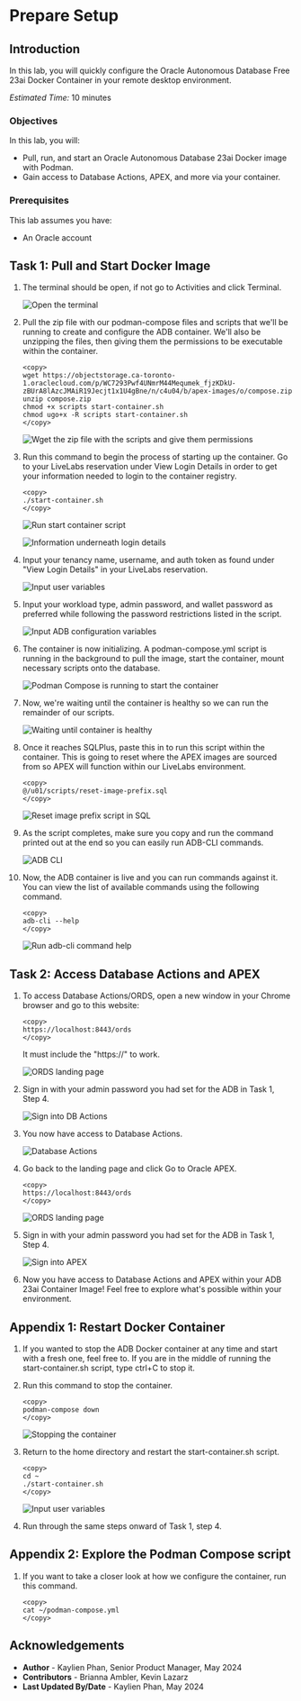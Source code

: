 # Prepare Setup

## Introduction
In this lab, you will quickly configure the Oracle Autonomous Database Free 23ai Docker Container in your remote desktop environment.

*Estimated Time:* 10 minutes

### Objectives

In this lab, you will:

* Pull, run, and start an Oracle Autonomous Database 23ai Docker image with Podman.
* Gain access to Database Actions, APEX, and more via your container.

### Prerequisites
This lab assumes you have:
- An Oracle account

## Task 1: Pull and Start Docker Image
1.  The terminal should be open, if not go to Activities and click Terminal.

    ![Open the terminal](images/open-terminal.png)
 
2.  Pull the zip file with our podman-compose files and scripts that we'll be running to create and configure the ADB container. We'll also be unzipping the files, then giving them the permissions to be executable within the container.

    ```
    <copy>
    wget https://objectstorage.ca-toronto-1.oraclecloud.com/p/WC7293Pwf4UNmrM44Mequmek_fjzKDkU-zBUrA8lAzcJMAiR19Jecjt1x1U4gBne/n/c4u04/b/apex-images/o/compose.zip
    unzip compose.zip
    chmod +x scripts start-container.sh
    chmod ugo+x -R scripts start-container.sh
    </copy>
    ```

    ![Wget the zip file with the scripts and give them permissions](images/wget.png)

3. Run this command to begin the process of starting up the container. Go to your LiveLabs reservation under View Login Details in order to get your information needed to login to the container registry.

    ```
    <copy>
    ./start-container.sh
    </copy>
    ```

    ![Run start container script](images/run-start-container.png)

    ![Information underneath login details](images/auth-token-copy.png)

4. Input your tenancy name, username, and auth token as found under "View Login Details" in your LiveLabs reservation.
    
    ![Input user variables](images/input-user-vars.png)

5. Input your workload type, admin password, and wallet password as preferred while following the password restrictions listed in the script.

    ![Input ADB configuration variables](images/adb-config-vars.png)

6. The container is now initializing. A podman-compose.yml script is running in the background to pull the image, start the container, mount necessary scripts onto the database.

    ![Podman Compose is running to start the container](images/podman-compose.png)

<!-- 3. Now that you are prompted to login, type the username in the format of ***tenancy-name***/***username***. The password will be your ***auth-token***. You will find all the necessary information in the Login Details of your LiveLabs reservation. 

    ![Copy auth token](images/4-auth-token-copy.png)

4. Hit enter, and it should say "Login Succeeded".

    ![Login succeeded](images/3-login-succeeded.png) -->

7. Now, we're waiting until the container is healthy so we can run the remainder of our scripts.

    ![Waiting until container is healthy](images/container-status.png)

8. Once it reaches SQLPlus, paste this in to run this script within the container. This is going to reset where the APEX images are sourced from so APEX will function within our LiveLabs environment.

    ```
    <copy>
    @/u01/scripts/reset-image-prefix.sql
    </copy>
    ```
    
    ![Reset image prefix script in SQL](images/sql-apex-reset-images.png)

9. As the script completes, make sure you copy and run the command printed out at the end so you can easily run ADB-CLI commands.

    ![ADB CLI](images/adb-cli.png)

10. Now, the ADB container is live and you can run commands against it. You can view the list of available commands using the following command.

    ```
    <copy>
    adb-cli --help 
    </copy>
    ```

    ![Run adb-cli command help](images/adb-cli-help.png)

## Task 2: Access Database Actions and APEX

1. To access Database Actions/ORDS, open a new window in your Chrome browser and go to this website:

    ```
    <copy>
    https://localhost:8443/ords
    </copy>
    ```

    It must include the "https://" to work.

    ![ORDS landing page](images/ords-landing.png)

2. Sign in with your admin password you had set for the ADB in Task 1, Step 4.

    ![Sign into DB Actions](images/sign-in-ords.png)

3. You now have access to Database Actions.

    ![Database Actions](images/db-actions.png)

4. Go back to the landing page and click Go to Oracle APEX.

    ```
    <copy>
    https://localhost:8443/ords
    </copy>
    ```

    ![ORDS landing page](images/ords-landing.png)

2. Sign in with your admin password you had set for the ADB in Task 1, Step 4.

    ![Sign into APEX](images/sign-in-apex.png)

3. Now you have access to Database Actions and APEX within your ADB 23ai Container Image! Feel free to explore what's possible within your environment.

<!-- 11. 
9. You can add a database.

    ```
    <copy>
    adb-cli add-database --workload-type "ADW" --admin-password "Welcome_1234"
    </copy>
    ```

10. You can change the admin password.

    ```
    <copy>
    adb-cli change-password --database-name "MYADW" --old-password "Welcome_1234" --new-password "Welcome_12345"
    </copy>
    ```

11. **Note:** At anytime, you can check if your container is still running with this command. The list returned should not be empty.

    ```
    <copy>
    podman ps -a
    </copy>
    ```

 11. 
mkdir /scratch/
podman cp adb-free:/u01/app/oracle/wallets/tls_wallet /scratch/tls_wallet

12. 

hostname fqdn -->


<!-- 11. This is how you connect to ORDS.

12. Finally, this is how you would connect to APEX. -->

## Appendix 1: Restart Docker Container
1. If you wanted to stop the ADB Docker container at any time and start with a fresh one, feel free to. If you are in the middle of running the start-container.sh script, type ctrl+C to stop it.

2. Run this command to stop the container.

    ```
    <copy>
    podman-compose down
    </copy>
    ```

    ![Stopping the container](images/stop-container.png)

2. Return to the home directory and restart the start-container.sh script.

    ```
    <copy>
    cd ~
    ./start-container.sh
    </copy>
    ```

    ![Input user variables](images/input-user-vars.png)

4. Run through the same steps onward of Task 1, step 4.

## Appendix 2: Explore the Podman Compose script
1. If you want to take a closer look at how we configure the container, run this command.

    ```
    <copy>
    cat ~/podman-compose.yml
    </copy>
    ```

## Acknowledgements
- **Author** - Kaylien Phan, Senior Product Manager, May 2024
- **Contributors** - Brianna Ambler, Kevin Lazarz
- **Last Updated By/Date** - Kaylien Phan, May 2024
